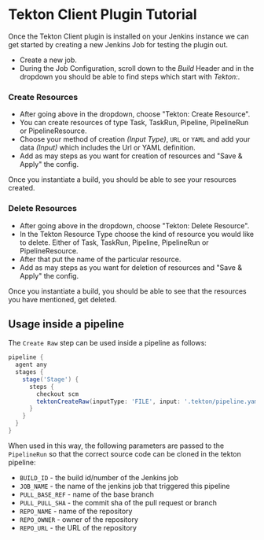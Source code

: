 # Tekton Client Plugin Tutorial

Once the Tekton Client plugin is installed on your Jenkins instance we can get started by creating a new Jenkins
Job for testing the plugin out.

- Create a new job.
- During the Job Configuration, scroll down to the _Build_ Header and in the dropdown you should be able to find steps which
start with _Tekton:_.

### Create Resources 

- After going above in the dropdown, choose "Tekton: Create Resource".
- You can create resources of type Task, TaskRun, Pipeline, PipelineRun or PipelineResource.
- Choose your method of creation _(Input Type)_, `URL` or `YAML` and add your data _(Input)_ which includes the Url or YAML definition.
- Add as may steps as you want for creation of resources and "Save & Apply" the config.

Once you instantiate a build, you should be able to see your resources created.

### Delete Resources

- After going above in the dropdown, choose "Tekton: Delete Resource".
- In the Tekton Resource Type choose the kind of resource you would like to delete. Either of Task, TaskRun, Pipeline, PipelineRun or PipelineResource.
- After that put the name of the particular resource.
- Add as may steps as you want for deletion of resources and "Save & Apply" the config.

Once you instantiate a build, you should be able to see that the resources you have mentioned, get deleted.

## Usage inside a pipeline

The `Create Raw` step can be used inside a pipeline as follows:

```groovy
pipeline {
  agent any
  stages {
    stage('Stage') {
      steps {
        checkout scm
        tektonCreateRaw(inputType: 'FILE', input: '.tekton/pipeline.yaml')
      }
    }
  }
}
```

When used in this way, the following parameters are passed to the `PipelineRun` so that the correct source code can be cloned in the tekton pipeline:

* `BUILD_ID` - the build id/number of the Jenkins job
* `JOB_NAME` - the name of the jenkins job that triggered this pipeline
* `PULL_BASE_REF` - name of the base branch
* `PULL_PULL_SHA` - the commit sha of the pull request or branch
* `REPO_NAME` - name of the repository
* `REPO_OWNER` - owner of the repository
* `REPO_URL` - the URL of the repository

